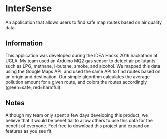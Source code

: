 # InterSense
An application that allows users to find safe map routes based on air quality data.

## Information

This application was developed during the IDEA Hacks 2016 hackathon at UCLA. My team used an Arduino MQ2 gas sensor to detect air pollutants such as LPG, methane, i-butane, smoke, and alcohol. We mapped this data using the Google Maps API, and used the same API to find routes based on an origin and destination. Our simple algorithm calculates the average pollution amount for a given route, and colors the routes accordingly (green=safe, red=harmful).

## Notes

Although my team only spent a few days developing this product, we believe that it would be benefitial to allow others to use this data for the benefit of everyone. Feel free to download this project and expand on features as you see fit.